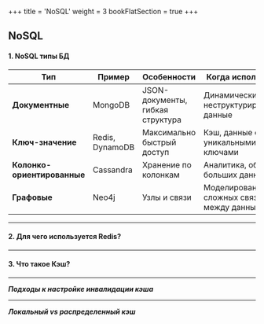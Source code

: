 +++
title = 'NoSQL'
weight = 3
bookFlatSection = true
+++

## NoSQL

#### 1. NoSQL типы БД


| **Тип**                     | **Пример**      | **Особенности**                  | **Когда использовать**                     |
| --------------------------- | --------------- | -------------------------------- | ------------------------------------------ |
| **Документные**             | MongoDB         | JSON-документы, гибкая структура | Динамические, неструктурированные данные   |
| **Ключ-значение**           | Redis, DynamoDB | Максимально быстрый доступ       | Кэш, данные с уникальными ключами          |
| **Колонко-ориентированные** | Cassandra       | Хранение по колонкам             | Аналитика, обработка больших данных        |
| **Графовые**                | Neo4j           | Узлы и связи                     | Моделирование сложных связей между данными |

---
#### 2. Для чего используется Redis?

---
#### 3. Что такое Кэш?

---
***Подходы к настройке инвалидации кэша***

---
***Локальный vs распределенный кэш***


